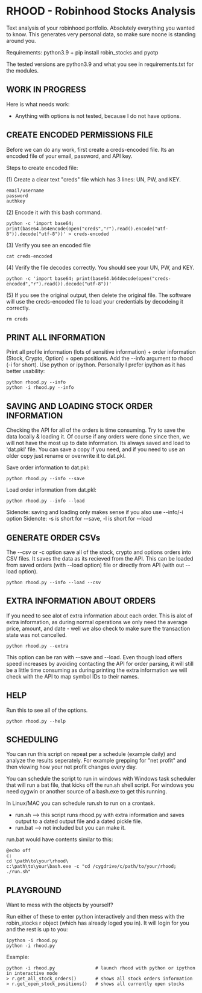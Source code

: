 # RHOOD - Robinhood Stocks Analysis

Text analysis of your robinhood portfolio. Absolutely everything you wanted to know. This generates very personal data, so make sure noone is standing around you.

Requirements: python3.9 + pip install robin_stocks and pyotp

The tested versions are python3.9 and what you see in requirements.txt for the modules.

## WORK IN PROGRESS

Here is what needs work:

- Anything with options is not tested, because I do not have options.

## CREATE ENCODED PERMISSIONS FILE

Before we can do any work, first create a creds-encoded file. Its an encoded file of your email, password, and API key.

Steps to create encoded file:

(1) Create a clear text "creds" file which has 3 lines: UN, PW, and KEY.

    email/username
    password
    authkey

(2) Encode it with this bash command.

    python -c 'import base64; print(base64.b64encode(open("creds","r").read().encode("utf-8")).decode("utf-8"))' > creds-encoded

(3) Verify you see an encoded file

    cat creds-encoded

(4) Verify the file decodes correctly. You should see your UN, PW, and KEY.

    python -c 'import base64; print(base64.b64decode(open("creds-encoded","r").read()).decode("utf-8"))'

(5) If you see the original output, then delete the original file. The software will use the creds-encoded file to load your credentials by decodeing it correctly.

    rm creds

## PRINT ALL INFORMATION

Print all profile information (lots of sensitive information) + order information (Stock, Crypto, Option) + open positions. Add the --info argument to rhood (-i for short). Use python or ipython. Personally I prefer ipython as it has better usability:

    python rhood.py --info
    python -i rhood.py --info

## SAVING AND LOADING STOCK ORDER INFORMATION

Checking the API for all of the orders is time consuming. Try to save the data locally & loading it. Of course if any orders were done since then, we will not have the most up to date information. Its always saved and load to 'dat.pkl' file. You can save a copy if you need, and if you need to use an older copy just rename or overwrite it to dat.pkl.

Save order information to dat.pkl:

    python rhood.py --info --save

Load order information from dat.pkl:

    python rhood.py --info --load

Sidenote: saving and loading only makes sense if you also use --info/-i option 
Sidenote: -s is short for --save, -l is short for --load

## GENERATE ORDER CSVs

The --csv or -c option save all of the stock, crypto and options orders into CSV files. It saves the data as its recieved from the API. This can be loaded from saved orders (with --load option) file or directly from API (with out --load option).

    python rhood.py --info --load --csv

## EXTRA INFORMATION ABOUT ORDERS

If you need to see alot of extra information about each order. This is alot of extra information, as during normal operations we only need the average price, amount, and date - well we also check to make sure the transaction state was not cancelled.

    python rhood.py --extra

This option can be ran with --save and --load. Even though load offers speed increases by avoiding contacting the API for order parsing, it will still be a little time consuming as during printing the extra information we will check with the API to map symbol IDs to their names.

## HELP

Run this to see all of the options.

    python rhood.py --help

## SCHEDULING

You can run this script on repeat per a schedule (example daily) and analyze the results seperately. For example grepping for "net profit" and then viewing how your net profit changes every day.

You can schedule the script to run in windows with Windows task scheduler that will run a bat file, that kicks off the run.sh shell script. For windows you need cygwin or another source of a bash.exe to get this running.

In Linux/MAC you can schedule run.sh to run on a crontask.

* run.sh --> this script runs rhood.py with extra information and saves output to a dated output file and a dated pickle file.
* run.bat --> not included but you can make it.

run.bat would have contents similar to this:

    @echo off
    c:
    cd \path\to\your\rhood\
    c:\path\to\your\bash.exe -c "cd /cygdrive/c/path/to/your/rhood; ./run.sh"

## PLAYGROUND

Want to mess with the objects by yourself?

Run either of these to enter python interactively and then mess with the robin_stocks r object (which has already loged you in). It will login for you and the rest is up to you:

    ipython -i rhood.py
    python -i rhood.py

Example:

    python -i rhood.py               # launch rhood with python or ipython in interactive mode
    > r.get_all_stock_orders()       # shows all stock orders information
    > r.get_open_stock_positions()   # shows all currently open stocks